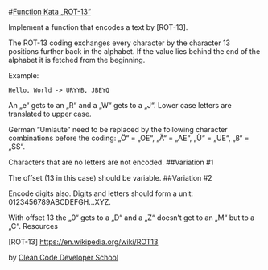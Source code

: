 #[Function Kata „ROT-13“](http://ccd-school.de/en/coding-dojo/function-katas/rot-13/)


Implement a function that encodes a text by [ROT-13].

The ROT-13 coding exchanges every character by the character 13 positions further back in the alphabet. If the value lies behind the end of the alphabet it is fetched from the beginning.


Example:

    Hello, World -> URYYB, JBEYQ

An „e“ gets to an „R“ and a „W“ gets to a „J“. Lower case letters are translated to upper case.

German “Umlaute” need to be replaced by the following character combinations before the coding: „Ö“ = „OE“, „Ä“ = „AE“, „Ü“ = „UE“, „ß“ = „SS“.

Characters that are no letters are not encoded.
##Variation #1

The offset (13 in this case) should be variable.
##Variation #2

Encode digits also. Digits and letters should form a unit: 0123456789ABCDEFGH…XYZ.

With offset 13 the „0“ gets to a „D“ and a „Z“ doesn’t get to an „M“ but to a „C“.
Resources

[ROT-13] https://en.wikipedia.org/wiki/ROT13



by [Clean Code Developer School](http://ccd-school.de/)
